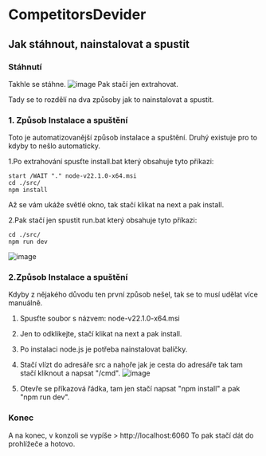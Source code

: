 # CompetitorsDevider

## Jak stáhnout, nainstalovat a spustit

### Stáhnutí
Takhle se stáhne.
![image](https://github.com/Ailta/CompetitorsDevider/assets/29490877/57bdb8fe-3eed-473d-8ec6-2503ec381e74)
Pak stačí jen extrahovat.


Tady se to rozdělí na dva způsoby jak to nainstalovat a spustit.
### 1. Způsob Instalace a spuštění
Toto je automatizovanější způsob instalace a spuštění.
Druhý existuje pro to kdyby to nešlo automaticky.

1.Po extrahování spusťte install.bat který obsahuje tyto příkazi:
```
start /WAIT "." node-v22.1.0-x64.msi
cd ./src/
npm install
```
Až se vám ukáže světlé okno, tak stačí klikat na next a pak install.

2.Pak stačí jen spustit run.bat který obsahuje tyto příkazi:
```
cd ./src/
npm run dev
```

![image](https://github.com/Ailta/CompetitorsDevider/assets/29490877/761753d8-a53c-4f46-98f1-926b5ea6f186)


### 2.Způsob Instalace a spuštění
Kdyby z nějakého důvodu ten první způsob nešel, tak se to musí udělat více manuálně.
1. Spusťte soubor s názvem: node-v22.1.0-x64.msi
2. Jen to odklikejte, stačí klikat na next a pak install.
3. Po instalaci node.js je potřeba nainstalovat balíčky.
4. Stačí vlízt do adresáře src a nahoře jak je cesta do adresáře tak tam stačí kliknout a napsat "/cmd".
![image](https://github.com/Ailta/CompetitorsDevider/assets/29490877/eeab511a-65e9-4fcc-9e87-0c1aaba56492)

5. Otevře se příkazová řádka, tam jen stačí napsat "npm install" a pak "npm run dev".

### Konec
A na konec, v konzoli se vypíše > http://localhost:6060
To pak stačí dát do prohlížeče a hotovo.
